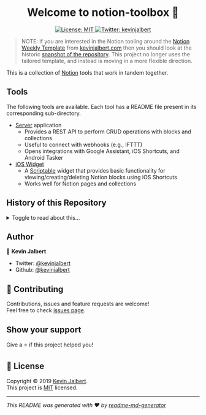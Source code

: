 <h1 align="center">Welcome to notion-toolbox 👋</h1>
<p align="center">
  <a href="https://github.com/kevinjalbert/notion-toolbox/blob/master/LICENSE">
    <img alt="License: MIT" src="https://img.shields.io/badge/license-MIT-yellow.svg" target="_blank" />
  </a>
  <a href="https://twitter.com/kevinjalbert">
    <img alt="Twitter: kevinjalbert" src="https://img.shields.io/twitter/follow/kevinjalbert.svg?style=social" target="_blank" />
  </a>
</p>

> NOTE: If you are interested in the Notion tooling around the [Notion Weekly Template](https://kevinjalbert.com/my-weekly-notion-setup/) from [kevinjalbert.com](https://kevinjalbert.com/) then you should look at the historic [snapshot of the repository](https://github.com/kevinjalbert/notion-toolbox/tree/63d8bf16670b44ec355132d5f251e0728fc5cd78). This project no longer uses the tailored template, and instead is moving in a more flexible direction.

This is a collection of [Notion](https://www.notion.so/) tools that work in tandem together.

## Tools

The following tools are available. Each tool has a README file present in its corresponding sub-directory.

- [Server](server/) application
  - Provides a REST API to perform CRUD operations with blocks and collections
  - Useful to connect with webhooks (e.g., IFTTT)
  - Opens integrations with Google Assistant, iOS Shortcuts, and Android Tasker
- [iOS Widget](ios_widget/)
  - A [Scriptable](https://scriptable.app/) widget that provides basic functionality for viewing/creating/deleting Notion blocks using iOS Shortcuts
  - Works well for Notion pages and collections

## History of this Repository
<details>
<summary>Toggle to read about this...</summary>

For a good part of 2019, I focused heavily on my [Notion[Referral]](https://www.notion.so/?r=6b8d609eb50943419db4d87c67fa558e) setup. I personally feel that this was time well invested, akin to a craftsman refining his tools.

- I created a [specific weekly/daily template](https://kevinjalbert.com/my-weekly-notion-setup/) to satisfy some of my needs and give structure to Notion.
- I created an integration with [Alfred](https://www.alfredapp.com/) called [`alfred-notion`](https://github.com/kevinjalbert/alfred-notion) ([blog post](https://kevinjalbert.com/integrating-notion-with-alfred/)).
- I created a server web application called [`notion-heroku`](https://github.com/kevinjalbert/notion-heroku) that interacts with [IFTTT](https://ifttt.com/) and Google Assistant ([blog post](https://kevinjalbert.com/integrating-notion-with-google-assistant/)).
- I created a shared repository called [`notion-scripts`](https://github.com/kevinjalbert/notion-scripts) to further help the development of my tooling for Notion ([blog post](https://kevinjalbert.com/introducing-notion-scripts/)).

I consolidated all my Notion related projects into this repository ([`notion-toolbox`](https://github.com/kevinjalbert/notion-toolbox)), to increase the cohesion and interactions between the tools. Over time I've slowly pivoted away from the Notion template I put together, and this has led to a revamp of what I want notion-toolbox to do. The new vision is to allow for greater flexibility and to be more generic.
</details>

## Author

👤 **Kevin Jalbert**

* Twitter: [@kevinjalbert](https://twitter.com/kevinjalbert)
* Github: [@kevinjalbert](https://github.com/kevinjalbert)

## 🤝 Contributing

Contributions, issues and feature requests are welcome!<br />Feel free to check [issues page](https://github.com/kevinjalbert/notion-toolbox/issues).

## Show your support

Give a ⭐️ if this project helped you!

## 📝 License

Copyright © 2019 [Kevin Jalbert](https://github.com/kevinjalbert).<br />
This project is [MIT](https://github.com/kevinjalbert/notion-toolbox/blob/master/LICENSE) licensed.

***
_This README was generated with ❤️ by [readme-md-generator](https://github.com/kefranabg/readme-md-generator)_

